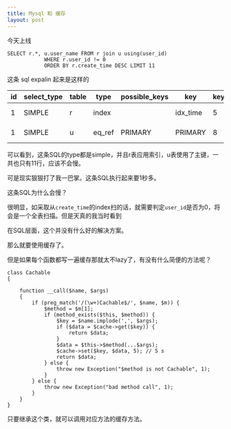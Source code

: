 ```yaml
---
title: Mysql 和 缓存
layout: post
---
```


今天上线

    SELECT r.*, u.user_name FROM r join u using(user_id)
                WHERE r.user_id != 0
                ORDER BY r.create_time DESC LIMIT 11

这条 sql expalin 起来是这样的

| id |	select_type |	table	| type |	possible_keys |	key |	key_len |	ref | rows | Extra |
|----|--------------|-----------|------|------------------|-----|-----------|-------|------|-------|
| 1	| SIMPLE |	r |	index |	|	idx_time | 5 |	|	11	| Using where	|
| 1 |	SIMPLE |	u	| eq_ref |	PRIMARY	| PRIMARY	| 8	| r.user_id |	1 |	Using where |

可以看到，这条SQL的type都是simple，并且r表应用索引，u表使用了主键，一共也只有11行，应该不会慢。

可是现实狠狠打了我一巴掌。这条SQL执行起来要1秒多。

这条SQL为什么会慢？

很明显，如采取从`create_time`的index扫的话，就需要判定`user_id`是否为0，将会是一个全表扫描。但是天真的我当时看到

在SQL层面，这个并没有什么好的解决方案。

那么就要使用缓存了。

但是如果每个函数都写一遍缓存那就太不lazy了，有没有什么简便的方法呢？

    class Cachable
    {
    	
    	function __call($name, $args)
    	{
    		if (preg_match('/(\w+)Cachable$/', $name, $m)) {
    			$method = $m[1];
    			if (method_exists($this, $method)) {
    				$key = $name.implode(',', $args);
    				if ($data = $cache->get($key)) {
    					return $data;
    				}
    				$data = $this->$method(...$args);
    				$cache->set($key, $data, 5); // 5 s
    				return $data;
    			} else {
    				throw new Exception("$method is not Cachable", 1);
    			}
    		} else {
    			throw new Exception("bad method call", 1);
    		}
    	}
    }

只要继承这个类，就可以调用对应方法的缓存方法。
